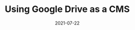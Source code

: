 ---
date: 2021-07-22
permalink: false
publisher: css
tags:
  - content-management
  - google
target_url: https://css-tricks.com/using-google-drive-as-a-cms/
title: Using Google Drive as a CMS
---